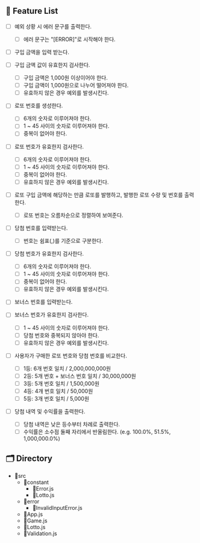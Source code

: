 ## 📝 Feature List

- [ ] 예외 상황 시 에러 문구를 출력한다.

  - [ ] 에러 문구는 "[ERROR]"로 시작해야 한다.

- [ ] 구입 금액을 입력 받는다.

- [ ] 구입 금액 값이 유효한지 검사한다.

  - [ ] 구입 금액은 1,000원 이상이어야 한다.
  - [ ] 구입 금액이 1,000원으로 나누어 떨어져야 한다.
  - [ ] 유효하지 않은 경우 예외를 발생시킨다.

- [ ] 로또 번호를 생성한다.

  - [ ] 6개의 숫자로 이루어져야 한다.
  - [ ] 1 ~ 45 사이의 숫자로 이루어져야 한다.
  - [ ] 중복이 없어야 한다.

- [ ] 로또 번호가 유효한지 검사한다.

  - [ ] 6개의 숫자로 이루어져야 한다.
  - [ ] 1 ~ 45 사이의 숫자로 이루어져야 한다.
  - [ ] 중복이 없어야 한다.
  - [ ] 유효하지 않은 경우 예외를 발생시킨다.

- [ ] 로또 구입 금액에 해당하는 만큼 로또를 발행하고, 발행한 로또 수량 및 번호를 출력한다.

  - [ ] 로또 번호는 오름차순으로 정렬하여 보여준다.

- [ ] 당첨 번호를 입력받는다.

  - [ ] 번호는 쉼표(,)를 기준으로 구분한다.

- [ ] 당첨 번호가 유효한지 검사한다.

  - [ ] 6개의 숫자로 이루어져야 한다.
  - [ ] 1 ~ 45 사이의 숫자로 이루어져야 한다.
  - [ ] 중복이 없어야 한다.
  - [ ] 유효하지 않은 경우 예외를 발생시킨다.

- [ ] 보너스 번호를 입력받는다.

- [ ] 보너스 번호가 유효한지 검사한다.

  - [ ] 1 ~ 45 사이의 숫자로 이루어져야 한다.
  - [ ] 당첨 번호와 중복되지 않아야 한다.
  - [ ] 유효하지 않은 경우 예외를 발생시킨다.

- [ ] 사용자가 구매한 로또 번호와 당첨 번호를 비교한다.

  - [ ] 1등: 6개 번호 일치 / 2,000,000,000원
  - [ ] 2등: 5개 번호 + 보너스 번호 일치 / 30,000,000원
  - [ ] 3등: 5개 번호 일치 / 1,500,000원
  - [ ] 4등: 4개 번호 일치 / 50,000원
  - [ ] 5등: 3개 번호 일치 / 5,000원

- [ ] 당첨 내역 및 수익률을 출력한다.

  - [ ] 당첨 내역은 낮은 등수부터 차례로 출력한다.
  - [ ] 수익률은 소수점 둘째 자리에서 반올림한다. (e.g. 100.0%, 51.5%, 1,000,000.0%)

## 🗂 Directory

- 📁src
  - 📁constant
    - 📜Error.js
    - 📜Lotto.js
  - 📁error
    - 📜InvalidInputError.js
  - 📜App.js
  - 📜Game.js
  - 📜Lotto.js
  - 📜Validation.js
